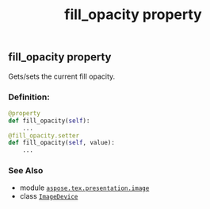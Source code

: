 ﻿---
title: fill_opacity property
second_title: Aspose.TeX for Python via .NET API References
description: 
type: docs
weight: 190
url: /python-net/aspose.tex.presentation.image/imagedevice/fill_opacity/
is_root: false
---

## fill_opacity property


Gets/sets the current fill opacity.
### Definition:
```python
@property
def fill_opacity(self):
    ...
@fill_opacity.setter
def fill_opacity(self, value):
    ...
```

### See Also
* module [`aspose.tex.presentation.image`](../../)
* class [`ImageDevice`](/tex/python-net/aspose.tex.presentation.image/imagedevice)

